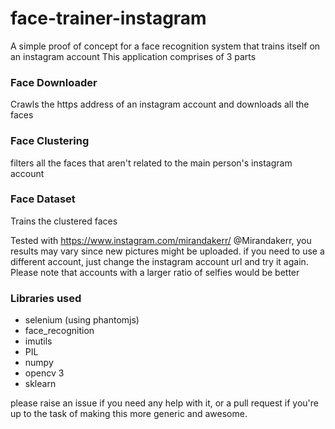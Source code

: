 # face-trainer-instagram
A simple proof of concept for a face recognition system that trains itself on an instagram account
This application comprises of 3 parts

### Face Downloader
Crawls the https address of an instagram account and downloads all the faces

### Face Clustering
filters all the faces that aren't related to the main person's instagram account

### Face Dataset
Trains the clustered faces


Tested with https://www.instagram.com/mirandakerr/ @Mirandakerr, you results may vary since new pictures might be uploaded. if you need to use a different account, just change the instagram account url and try it again. Please note that accounts with a larger ratio of selfies would be better


### Libraries used
- selenium (using phantomjs)
- face_recognition
- imutils
- PIL
- numpy
- opencv 3
- sklearn

please raise an issue if you need any help with it, or a pull request if you're up to the task of making this more generic and awesome.
